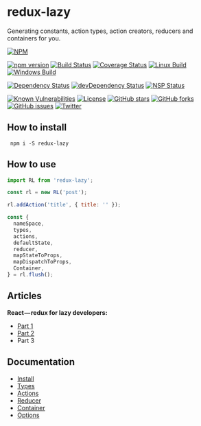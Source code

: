 # redux-lazy

Generating constants, action types, action creators, reducers and containers for you.

[![NPM](https://nodei.co/npm/redux-lazy.png)](https://npmjs.org/package/redux-lazy)

[![npm version](https://badge.fury.io/js/redux-lazy.svg)](https://badge.fury.io/js/redux-lazy)
[![Build Status](https://travis-ci.org/evheniy/redux-lazy.svg?branch=master)](https://travis-ci.org/evheniy/redux-lazy)
[![Coverage Status](https://coveralls.io/repos/github/evheniy/redux-lazy/badge.svg?branch=master)](https://coveralls.io/github/evheniy/redux-lazy?branch=master)
[![Linux Build](https://img.shields.io/travis/evheniy/redux-lazy/master.svg?label=linux)](https://travis-ci.org/evheniy/)
[![Windows Build](https://img.shields.io/appveyor/ci/evheniy/redux-lazy/master.svg?label=windows)](https://ci.appveyor.com/project/evheniy/redux-lazy)

[![Dependency Status](https://david-dm.org/evheniy/redux-lazy.svg)](https://david-dm.org/evheniy/redux-lazy)
[![devDependency Status](https://david-dm.org/evheniy/redux-lazy/dev-status.svg)](https://david-dm.org/evheniy/redux-lazy#info=devDependencies)
[![NSP Status](https://img.shields.io/badge/NSP%20status-no%20vulnerabilities-green.svg)](https://travis-ci.org/evheniy/redux-lazy)

[![Known Vulnerabilities](https://snyk.io/test/github/evheniy/redux-lazy/badge.svg)](https://snyk.io/test/github/evheniy/redux-lazy)
[![License](https://img.shields.io/badge/license-MIT-blue.svg)](https://raw.githubusercontent.com/evheniy/redux-lazy/master/LICENSE)
[![GitHub stars](https://img.shields.io/github/stars/evheniy/redux-lazy.svg)](https://github.com/evheniy/redux-lazy/stargazers)
[![GitHub forks](https://img.shields.io/github/forks/evheniy/redux-lazy.svg)](https://github.com/evheniy/redux-lazy/network)
[![GitHub issues](https://img.shields.io/github/issues/evheniy/redux-lazy.svg)](https://github.com/evheniy/redux-lazy/issues)
[![Twitter](https://img.shields.io/twitter/url/https/github.com/evheniy/redux-lazy.svg?style=social)](https://twitter.com/intent/tweet?text=Wow:&url=%5Bobject%20Object%5D)


## How to install

     npm i -S redux-lazy

## How to use

```javascript
import RL from 'redux-lazy';

const rl = new RL('post');

rl.addAction('title', { title: '' });

const {
  nameSpace,
  types,
  actions,
  defaultState,
  reducer,
  mapStateToProps,
  mapDispatchToProps,
  Container,
} = rl.flush();
```

## Articles

**React — redux for lazy developers:**
 * [Part 1](https://hackernoon.com/react-redux-for-lazy-developers-b551f16a456f)
 * [Part 2](https://hackernoon.com/react-redux-for-lazy-developers-part-2-d0c60123592f)
 * Part 3


## Documentation

 * [Install](https://github.com/evheniy/redux-lazy/blob/master/docs/install.md)
 * [Types](https://github.com/evheniy/redux-lazy/blob/master/docs/types.md)
 * [Actions](https://github.com/evheniy/redux-lazy/blob/master/docs/actions.md)
 * [Reducer](https://github.com/evheniy/redux-lazy/blob/master/docs/reducer.md)
 * [Container](https://github.com/evheniy/redux-lazy/blob/master/docs/container.md)
 * [Options](https://github.com/evheniy/redux-lazy/blob/master/docs/options.md)
